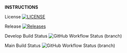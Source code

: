 **INSTRUCTIONS**    


License [![LICENSE](https://img.shields.io/github/license/teppelinq/devops.svg?style=flat-square)](https://github.com/teppelinq/devops/blob/master/LICENSE)

Release [![Releases](https://img.shields.io/github/release/teppelinq/devops/all.svg?style=flat-square)](https://github.com/teppelinq/devops/releases)

Develop Build Status ![GitHub Workflow Status (branch)](https://img.shields.io/github/actions/workflow/status/teppelinq/devops/main.yml?branch=develop&style=flat-square)

Main Build Status ![GitHub Workflow Status (branch)](https://img.shields.io/github/actions/workflow/status/teppelinq/devops/main.yml?branch=main&style=flat-square)
